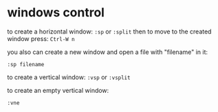 # windows control
 
to create a horizontal window:
` :sp ` or `:split`
then to move to the created window press: `Ctrl-W n`

you also can create a new window and open a file with "filename" in it:
```
:sp filename
```
 

to create a vertical window:
`:vsp` or `:vsplit`

to create an empty vertical window:
```
:vne
```
 
